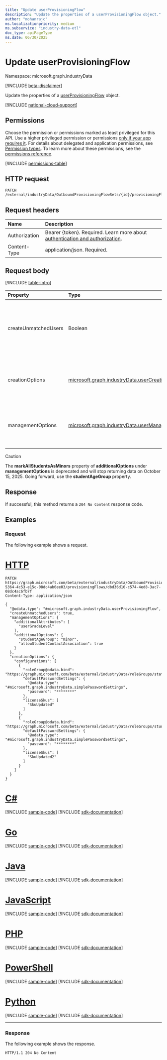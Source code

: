 ```yaml
---
title: "Update userProvisioningFlow"
description: "Update the properties of a userProvisioningFlow object."
author: "mohanrajc"
ms.localizationpriority: medium
ms.subservice: "industry-data-etl"
doc_type: apiPageType
ms.date: 06/30/2025
---
```


# Update userProvisioningFlow

Namespace: microsoft.graph.industryData

[!INCLUDE [beta-disclaimer](../../includes/beta-disclaimer.md)]

Update the properties of a [userProvisioningFlow](../resources/industrydata-userprovisioningflow.md) object.

[!INCLUDE [national-cloud-support](../../includes/global-only.md)]

## Permissions

Choose the permission or permissions marked as least privileged for this API. Use a higher privileged permission or permissions [only if your app requires it](/graph/permissions-overview#best-practices-for-using-microsoft-graph-permissions). For details about delegated and application permissions, see [Permission types](/graph/permissions-overview#permission-types). To learn more about these permissions, see the [permissions reference](/graph/permissions-reference).

<!-- {
  "blockType": "permissions",
  "name": "industrydata-userprovisioningflow-update-permissions"
}
-->

[!INCLUDE [permissions-table](../includes/permissions/industrydata-userprovisioningflow-update-permissions.md)]

## HTTP request

<!-- {
  "blockType": "ignored"
}
-->

```http
PATCH /external/industryData/OutboundProvisioningFlowSets/{id}/provisioningFlows/{id}
```

## Request headers

| Name          | Description                 |
| :------------ | :-------------------------- |
| Authorization |Bearer {token}. Required. Learn more about [authentication and authorization](/graph/auth/auth-concepts).|
| Content-Type  | application/json. Required. |

## Request body

[!INCLUDE [table-intro](../../includes/update-property-table-intro.md)]

| Property | Type | Description |
|:---|:---|:---|
| createUnmatchedUsers | Boolean | A Boolean choice indicating whether unmatched users should be created or ignored. Optional. |
| creationOptions | [microsoft.graph.industryData.userCreationOptions](../resources/industrydata-usercreationoptions.md) | The different management choices for the new users to be provisioned. Optional. |
| managementOptions | [microsoft.graph.industryData.userManagementOptions](../resources/industrydata-usermanagementoptions.md) | The different attribute choices for all the users to be considered. Required |

> [!CAUTION]
> The **markAllStudentsAsMinors** property of **additionalOptions** under **managementOptions** is deprecated and will stop returning data on October 15, 2025. Going forward, use the **studentAgeGroup** property.

## Response

If successful, this method returns a `204 No Content` response code.

## Examples

### Request

The following example shows a request.

# [HTTP](#tab/http)
<!-- {
  "blockType": "request",
  "name": "update_userprovisioningflow"
}
-->

```http
PATCH https://graph.microsoft.com/beta/external/industryData/OutboundProvisioningFlowSets/9ab41255-5364-4c53-e15c-08dc4ab6ee03/provisioningFlows/dbd36d16-c574-4ed8-3ac7-08dc4ac6fb7f
Content-Type: application/json

{
  "@odata.type": "#microsoft.graph.industryData.userProvisioningFlow",
  "createUnmatchedUsers": true,
  "managementOptions": {
    "additionalAttributes": [
      "userGradeLevel"
    ],
    "additionalOptions": {
      "studentAgeGroup": "minor",
      "allowStudentContactAssociation": true
    }
  },
  "creationOptions": {
    "configurations": [
      {
        "roleGroup@odata.bind": "https://graph.microsoft.com/beta/external/industryData/roleGroups/staff",
        "defaultPasswordSettings": {
          "@odata.type": "#microsoft.graph.industryData.simplePasswordSettings",
          "password": "********"
        },
        "licenseSkus": [
          "SkuUpdated"
        ]
      },
      {
        "roleGroup@odata.bind": "https://graph.microsoft.com/beta/external/industryData/roleGroups/students",
        "defaultPasswordSettings": {
          "@odata.type": "#microsoft.graph.industryData.simplePasswordSettings",
          "password": "********"
        },
        "licenseSkus": [
          "SkuUpdated2"
        ]
      }
    ]
  }
}
```

# [C#](#tab/csharp)
[!INCLUDE [sample-code](../includes/snippets/csharp/update-userprovisioningflow-csharp-snippets.md)]
[!INCLUDE [sdk-documentation](../includes/snippets/snippets-sdk-documentation-link.md)]

# [Go](#tab/go)
[!INCLUDE [sample-code](../includes/snippets/go/update-userprovisioningflow-go-snippets.md)]
[!INCLUDE [sdk-documentation](../includes/snippets/snippets-sdk-documentation-link.md)]

# [Java](#tab/java)
[!INCLUDE [sample-code](../includes/snippets/java/update-userprovisioningflow-java-snippets.md)]
[!INCLUDE [sdk-documentation](../includes/snippets/snippets-sdk-documentation-link.md)]

# [JavaScript](#tab/javascript)
[!INCLUDE [sample-code](../includes/snippets/javascript/update-userprovisioningflow-javascript-snippets.md)]
[!INCLUDE [sdk-documentation](../includes/snippets/snippets-sdk-documentation-link.md)]

# [PHP](#tab/php)
[!INCLUDE [sample-code](../includes/snippets/php/update-userprovisioningflow-php-snippets.md)]
[!INCLUDE [sdk-documentation](../includes/snippets/snippets-sdk-documentation-link.md)]

# [PowerShell](#tab/powershell)
[!INCLUDE [sample-code](../includes/snippets/powershell/update-userprovisioningflow-powershell-snippets.md)]
[!INCLUDE [sdk-documentation](../includes/snippets/snippets-sdk-documentation-link.md)]

# [Python](#tab/python)
[!INCLUDE [sample-code](../includes/snippets/python/update-userprovisioningflow-python-snippets.md)]
[!INCLUDE [sdk-documentation](../includes/snippets/snippets-sdk-documentation-link.md)]

---

### Response

The following example shows the response.

<!-- {
  "blockType": "response",
  "truncated": true
}
-->

```http
HTTP/1.1 204 No Content
```
